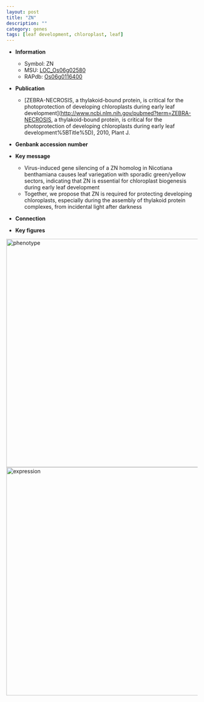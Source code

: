 ```yaml
---
layout: post
title: "ZN"
description: ""
category: genes
tags: [leaf development, chloroplast, leaf]
---
```


* **Information**  
    + Symbol: ZN  
    + MSU: [LOC_Os06g02580](http://rice.plantbiology.msu.edu/cgi-bin/ORF_infopage.cgi?orf=LOC_Os06g02580)  
    + RAPdb: [Os06g0116400](http://rapdb.dna.affrc.go.jp/viewer/gbrowse_details/irgsp1?name=Os06g0116400)  

* **Publication**  
    + [ZEBRA-NECROSIS, a thylakoid-bound protein, is critical for the photoprotection of developing chloroplasts during early leaf development](http://www.ncbi.nlm.nih.gov/pubmed?term=ZEBRA-NECROSIS, a thylakoid-bound protein, is critical for the photoprotection of developing chloroplasts during early leaf development%5BTitle%5D), 2010, Plant J.

* **Genbank accession number**  

* **Key message**  
    + Virus-induced gene silencing of a ZN homolog in Nicotiana benthamiana causes leaf variegation with sporadic green/yellow sectors, indicating that ZN is essential for chloroplast biogenesis during early leaf development
    + Together, we propose that ZN is required for protecting developing chloroplasts, especially during the assembly of thylakoid protein complexes, from incidental light after darkness

* **Connection**  

* **Key figures**  
<img src="http://ricencode.github.io/images/ZN.pheno.png" alt="phenotype"  style="width: 600px;"/>

<img src="http://ricencode.github.io/images/ZN.exp.png" alt="expression"  style="width: 600px;"/>


